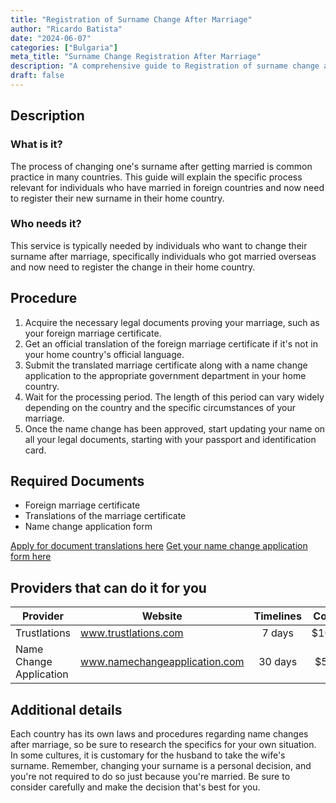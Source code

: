 ```yaml
---
title: "Registration of Surname Change After Marriage"
author: "Ricardo Batista"
date: "2024-06-07"
categories: ["Bulgaria"]
meta_title: "Surname Change Registration After Marriage"
description: "A comprehensive guide to Registration of surname change after the marriage"
draft: false
---
```


## Description
### What is it?
The process of changing one's surname after getting married is common practice in many countries. This guide will explain the specific process relevant for individuals who have married in foreign countries and now need to register their new surname in their home country.

### Who needs it?
This service is typically needed by individuals who want to change their surname after marriage, specifically individuals who got married overseas and now need to register the change in their home country. 

## Procedure
1. Acquire the necessary legal documents proving your marriage, such as your foreign marriage certificate.
2. Get an official translation of the foreign marriage certificate if it's not in your home country's official language.
3. Submit the translated marriage certificate along with a name change application to the appropriate government department in your home country.
4. Wait for the processing period. The length of this period can vary widely depending on the country and the specific circumstances of your marriage.
5. Once the name change has been approved, start updating your name on all your legal documents, starting with your passport and identification card.

## Required Documents
- Foreign marriage certificate
- Translations of the marriage certificate
- Name change application form

[Apply for document translations here](https://www.trustlations.com/)
[Get your name change application form here](https://www.namechangeapplication.com/)

## Providers that can do it for you

| Provider        |     Website                 |     Timelines    |       Cost      |
| --------------- | --------------------------- |  :-------------: | :-------------: |
| Trustlations    |  www.trustlations.com       |      7 days      |        $100       |
| Name Change Application |  www.namechangeapplication.com | 30 days | $50 |

## Additional details
Each country has its own laws and procedures regarding name changes after marriage, so be sure to research the specifics for your own situation. 
In some cultures, it is customary for the husband to take the wife's surname. 
Remember, changing your surname is a personal decision, and you're not required to do so just because you're married. Be sure to consider carefully and make the decision that's best for you.